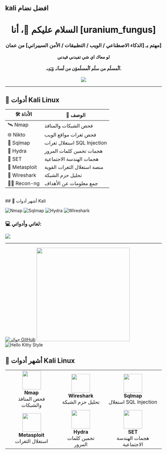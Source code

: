 ## kali افضل نضام 

<!--
**nnaall16/nnaall16** is a ✨ _special_ ✨ repository because its `README.md` (this file) appears on your GitHub profile.

Here are some ideas to get you started:

- 🔭 I’m currently working on ...
- 🌱 I’m currently learning ...
- 👯 I’m looking to collaborate on ...
- 🤔 I’m looking for help with ...
- 💬 Ask me about ...
- 📫 How to reach me: ...
- 😄 Pronouns: ...
- ⚡ Fun fact: ...
--><h1 align="center">السلام عليكم 👋، أنا [uranium_fungus]</h1>
<h3 align="center">مهتم بـ [الذكاء الاصطناعي / الويب / التطبيقات / الأمن السيبراني] من عمان]</h3>
<h4 align="center">لو معاك اي شي تفيدني فيدني  </h4>
<h4 align="center">.آلُمسلُم من سلُم آلُمسلُمۆن من لُسآنہ ۆيَدِہ.</h4>

<p align="center">
  <img src="https://readme-typing-svg.herokuapp.com/?lines=أهلاً+بكم+في+صفحتي+الشخصية;أحب+مشاركة+المعرفة+والتطوير;دائمًا+أتعلم+شيء+جديد!" />
</p>

---
## 🔧 أدوات Kali Linux

| 🛠️ الأداة | 📝 الوصف |
|----------|----------|
| 🛰️ Nmap      | فحص الشبكات والمنافذ |
| 🌐 Nikto     | فحص ثغرات مواقع الويب |
| 🐍 Sqlmap    | استغلال ثغرات SQL Injection |
| 🔐 Hydra     | هجمات تخمين كلمات المرور |
| 👥 SET       | هجمات الهندسة الاجتماعية |
| 🧰 Metasploit| منصة استغلال الثغرات القوية |
| 📡 Wireshark | تحليل حزم الشبكة |
| 🕵️‍♂️ Recon-ng | جمع معلومات عن الأهداف |

\
\## 🚀 أشهر أدوات Kali

![Nmap](https://img.shields.io/badge/Nmap-Network%20Scanner-blue)
![Sqlmap](https://img.shields.io/badge/Sqlmap-SQL%20Injection-orange)
![Hydra](https://img.shields.io/badge/Hydra-Brute%20Force-red)
![Wireshark](https://img.shields.io/badge/Wireshark-Packet%20Analyzer-lightgrey)


### 💻 لغاتي وأدواتي:
<p>
  <img src="https://skillicons.dev/icons?i=js,ts,react,python,django,flutter,git,github,linux,vscode" />
</p>

---
[![جوائز GitHub](https://github-profile-trophy.vercel.app/?username=AhmedDev93&theme=radical&no-bg=true&no-frame=false&margin-w=4)](https://github.com/ryo-ma/github-profile-trophy)
<img src=![image](https://github.com/user-attachments/assets/5235c1ae-fae3-4ee3-aaf2-793d8158cd67)
 width="300"/>
![Hello Kitty Style](https://i.pinimg.com/736x/4c/e8/7c/4ce87ca0ef4fb42ea126accf0ed3b2e5.jpg)
## 🔧 أشهر أدوات Kali Linux

<table>
  <tr>
    <td align="center">
      <img src="https://upload.wikimedia.org/wikipedia/commons/4/49/Nmap-logo.svg" width="60"/><br/>
      <b>Nmap</b><br/>
      فحص المنافذ والشبكات
    </td>
    <td align="center">
      <img src="https://seeklogo.com/images/W/wireshark-logo-B011C8F1D7-seeklogo.com.png" width="60"/><br/>
      <b>Wireshark</b><br/>
      تحليل حزم الشبكة
    </td>
    <td align="center">
      <img src="https://www.kali.org/tools/sqlmap/images/sqlmap-logo.svg" width="60"/><br/>
      <b>Sqlmap</b><br/>
      استغلال SQL Injection
    </td>
  </tr>
  <tr>
    <td align="center">
      <img src="https://upload.wikimedia.org/wikipedia/commons/5/5a/Metasploit_logo_and_wordmark.svg" width="60"/><br/>
      <b>Metasploit</b><br/>
      استغلال الثغرات
    </td>
    <td align="center">
      <img src="https://www.kali.org/tools/hydra/images/hydra-logo.svg" width="60"/><br/>
      <b>Hydra</b><br/>
      تخمين كلمات المرور
    </td>
    <td align="center">
      <img src="https://raw.githubusercontent.com/trustedsec/social-engineer-toolkit/master/readme/set_logo.png" width="60"/><br/>
      <b>SET</b><br/>
      هجمات الهندسة الاجتماعية
    </td>
  </tr>
</table>




